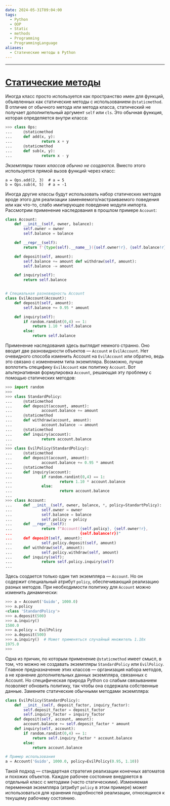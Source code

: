 ```yaml
---
date: 2024-05-31T09:04:00
tags:
  - Python
  - OOP
  - Static
  - methods
  - Programming
  - ProgrammingLanguage
aliases:
  - Статические методы в Python
---
```

---
# [Статические методы](https://timeweb.cloud/tutorials/python/staticheskij-metod-python)
Иногда класс просто используется как пространство имен для функций, объявленных как статические методы с использованием `@staticmethod`. В отличие от обычного метода или метода класса, статический не получает дополнительный аргумент `self` или `cls`. Это обычная функция, которая определяется внутри класса:

```python
>>> class Ops:
...     @staticmethod
...     def add(x, y):
...             return x + y
...     @staticmethod
...     def sub(x, y):
...             return x - y
```

*Экземпляры таких классов обычно не создаются*. Вместо этого используется прямой вызов функций через класс:

```Output
a = Ops.add(2, 3)  # a = 5
b = Ops.sub(4, 5)  # a = -1
```

Иногда другие классы будут использовать набор статических методов вроде этого для реализации заменяемого/настраиваемого поведения или как что-то, слабо имитирующее поведение модуля импорта. Рассмотрим применение наследования в прошлом примере `Account`:

```python
class Account:
    def __init__(self, owner, balance):
        self.owner = owner
        self.balance = balance

    def __repr__(self):
        return f'{type(self).__name__}({self.owner!r}, {self.balance!r})'

    def deposit(self, amount):
        self.balance += amount def withdraw(self, amount):
        self.balance -= amount

    def inquiry(self):
        return self.balance


# Специальная разновидность Account
class EvilAccount(Account):
    def deposit(self, amount):
        self.balance += 0.95 * amount

    def inquiry(self):
        if random.randint(0,4) == 1:
            return 1.10 * self.balance
        else:
            return self.balance
```

Применение наследования здесь выглядит немного странно. Оно вводит две разновидности объектов — `Account` и `EvilAccount`. Нет очевидного способа изменить Account на `EvilAccount` или обратно, ведь это связано с изменением типа экземпляра. Возможно, лучше воплотить специфику `EvilAccount` как политику `Account`. Вот альтернативная формулировка `Account`, решающая эту проблему с помощью статических методов:

```python
>>> import random
>>> 
>>> class StandardPolicy:
...     @staticmethod
...     def deposit(account, amount):
...             account.balance += amount
...     @staticmethod
...     def withdraw(account, amount):
...             account.balance -= amount
...     @staticmethod
...     def inquiry(account):
...             return account.balance
...
>>> class EvilPolicy(StandardPolicy):
...     @staticmethod
...     def deposit(account, amount):
...             account.balance += 0.95 * amount
...     @staticmethod
...     def inquiry(account):
...             if random.randint(0,4) == 1:
...                     return 1.10 * account.balance
...             else:
...                     return account.balance
...
>>> class Account:
...     def __init__(self, owner, balance, *, policy=StandartPolicy):
...             self.owner = owner
...             self.balance = balance
...             self.policy = policy
...     def __repr__(self):
...             return f"Account({self.policy}, {self.owner!r}, 
...                              {self.balance!r})"
...     def deposit(self, amount):
...             self.policy.deposit(self, amount)
...     def withdraw(self, amount):
...             self.policy.withdraw(self, amount)
...     def inquiry(self):
...             return self.policy.inquiry(self)
...
```

Здесь создается только один тип экземпляра — `Account`. Но он содержит специальный атрибут `policy`, обеспечивающий реализацию разных методов. При необходимости политику для `Account` можно изменить динамически:

```python
>>> a = Account('Guido', 1000.0)
>>> a.policy
<class 'StandardPolicy'> 
>>> a.deposit(500)
>>> a.inquiry()
1500.0
>>> a.policy = EvilPolicy
>>> a.deposit(500)
>>> a.inquiry()  # Может применяться случайный множитель 1.10x
1975.0
>>>
```

Одна из причин, по которым применение `@staticmethod` имеет смысл, в том, что можно не создавать экземпляры `StandardPolicy` или `EvilPolicy`. Главное предназначение этих классов — организация набора методов, а не хранение дополнительных данных экземпляра, связанных с Account. Но специфическая природа Python со слабым связыванием позволяет обновить политику, так чтобы она содержала собственные данные. Замените статические обычными методами экземпляра:

```python
class EvilPolicy(StandardPolicy):
	def __init__(self, deposit_factor, inquiry_factor):
		self.deposit_factor = deposit_factor
		self.inquiry_factor = inquiry_factor
	def deposit(self, account, amount):
		account.balance += self.deposit_factor * amount
	def inquiry(self, account):
		if random.randint(0,4) == 1:
			return self.inquiry_factor * account.balance
		else:
			return account.balance
```

```python
# Пример использования
a = Account('Guido', 1000.0, policy=EvilPolicy(0.95, 1.10))
```

Такой подход — стандартная стратегия реализации конечных автоматов и похожих объектов. Каждое рабочее состояние внедряется в отдельный класс с методами (часто статическими). Изменяемая переменная экземпляра (атрибут `policy` в этом примере) может использоваться для хранения подробностей реализации, относящихся к текущему рабочему состоянию.
